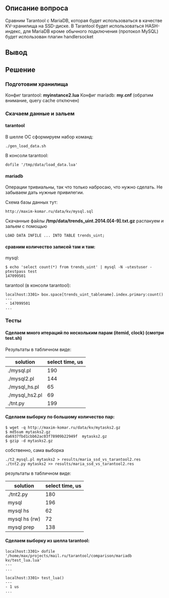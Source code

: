 ## Описание вопроса

Сравним Tarantool с MariaDB, которая будет использоваться в качестве KV-хранилища на SSD-диске. 
В Tarantool будет использоваться HASH-индекс, для MariaDB кроме обычного подключения (протокол MySQL) будет использован плагин handlersocket

## Вывод

## Решение

### Подготовим хранилища

Конфиг tarantool: **myinstance2.lua**
Конфиг mariadb: **my.cnf** (обратим внимание, query cache отключен)

### Скачаем данные и зальем

#### tarantool

В шелле ОС сформируем набор команд:

    ./gen_load_data.sh

В консоли tarantool:

    dofile '/tmp/data/load_data.lua'

#### mariadb

Операции тривиальны, так что только набросаю, что нужно сделать. Не забываем дать нужные привилегии.

Схема базы данных тут:
    
    http://maxim-komar.ru/data/kv/mysql.sql

Скачанные файлы **/tmp/data/trends_uint.2014.0[4-9].txt.gz** распакуем и зальем с помощью

    LOAD DATA INFILE ... INTO TABLE trends_uint;

#### сравним количество записей там и там:

mysql:

    $ echo 'select count(*) from trends_uint' | mysql -N -utestuser -ptestpass test
    147099501

tarantool (в консоли tarantool):

    localhost:3301> box.space[trends_uint_tablename].index.primary:count()
    ---
    - 147099501
    ...

### Тесты

#### Сделаем много итераций по нескольким парам (itemid, clock) (смотри test.sh)

Результаты в табличном виде:

| solution | select time, us|
|----------|----------------|
| ./mysql.pl | 190 |
| ./mysql2.pl | 144 |
| ./mysql_hs.pl | 65 |
| ./mysql_hs2.pl | 69 |
| ./tnt.py | 199 |


#### Сделаем выборку по большому количество пар:

    $ wget -q http://maxim-komar.ru/data/kv/mytasks2.gz
    $ md5sum mytasks2.gz 
    da6937fbd1cbb62ac03f78909b22949f  mytasks2.gz
    $ gzip -d mytasks2.gz

собственно, сама выборка

    ./t2_mysql.pl mytasks2 > results/maria_ssd_vs_tarantool2.res
    ./tnt2.py mytasks2 >> results/maria_ssd_vs_tarantool2.res

результаты в табличном виде:

| solution | select time, us|
|----------|----------------|
| ./tnt2.py | 180 |
| mysql | 196 |
| mysql hs | 62 |
| mysql hs (rw) | 72 |
| mysql prep | 138 |

#### Сделаем выборку из шелла tarantool:

    localhost:3301> dofile '/home/max/projects/mail.ru/tarantool/comparison/mariadb kv/test_lua.lua'
    ---
    ...
    
    localhost:3301> test_lua()
    ---
    - 1 us
    ...

